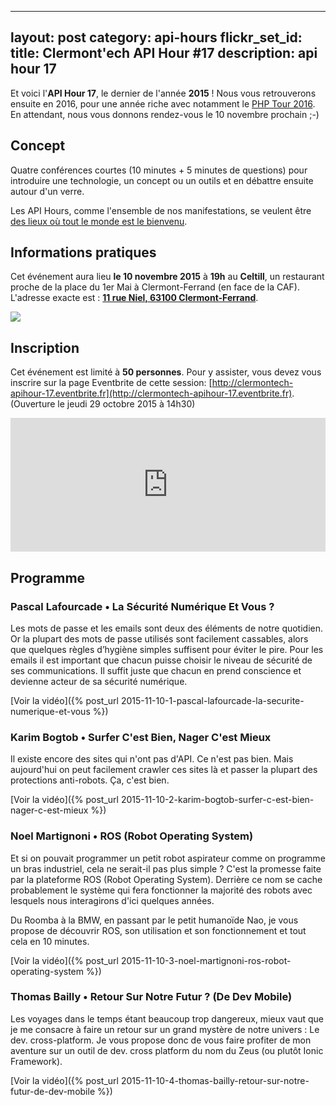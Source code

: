 ---
layout: post
category: api-hours
flickr_set_id:
title: Clermont'ech API Hour &#35;17
description: api hour 17
------

Et voici l'**API Hour 17**, le dernier de l'année **2015** ! Nous vous
retrouverons ensuite en 2016, pour une année riche avec notamment le [PHP Tour
2016](http://clermontech.org/blog-posts/phptour-2016-a-clermont-ferrand.html).
En attendant, nous vous donnons rendez-vous le 10 novembre prochain ;-)

## Concept

Quatre conférences courtes (10 minutes + 5 minutes de questions) pour
introduire une technologie, un concept ou un outils et en débattre ensuite
autour d'un verre.

Les API Hours, comme l'ensemble de nos manifestations, se veulent être [des
lieux où tout le monde est le bienvenu](/code-of-conduct.html).

## Informations pratiques

Cet événement aura lieu **le 10 novembre 2015** à **19h** au **Celtill**, un
restaurant proche de la place du 1er Mai à Clermont-Ferrand (en face de la
CAF). L'adresse exacte est : [**11 rue Niel, 63100
Clermont-Ferrand**](https://maps.google.fr/maps?ie=UTF8&cid=3358887464373546188&q=Celtill).

[![](http://maps.googleapis.com/maps/api/staticmap?center=Celtill&size=600x400&sensor=false&markers=color:red|45.78431,3.10160)](https://maps.google.fr/maps?ie=UTF8&cid=3358887464373546188&q=Celtill)

## Inscription

Cet événement est limité à **50 personnes**.  Pour y assister, vous devez vous
inscrire sur la page Eventbrite de cette session:
[http://clermontech-apihour-17.eventbrite.fr](http://clermontech-apihour-17.eventbrite.fr).
(Ouverture le jeudi 29 octobre 2015 à 14h30)


<iframe src="http://www.eventbrite.com/tickets-external?eid=19182079115&amp;ref=etckt&amp;v=2" frameborder="0" height="214" width="100%" vspace="0" hspace="0" marginheight="5" marginwidth="5" scrolling="auto" allowtransparency="true">Clermont'ech Eventbrite</iframe>


## Programme

### Pascal Lafourcade • La Sécurité Numérique Et Vous ?

Les mots de passe et les emails sont deux des éléments de notre quotidien. Or
la plupart des mots de passe utilisés sont facilement cassables, alors que
quelques règles d’hygiène simples suffisent pour éviter le pire. Pour les
emails il est important que chacun puisse choisir le niveau de sécurité de ses
communications. Il suffit juste que chacun en prend conscience et devienne
acteur de sa sécurité numérique.

[Voir la vidéo]({% post_url 2015-11-10-1-pascal-lafourcade-la-securite-numerique-et-vous %})

### Karim Bogtob • Surfer C'est Bien, Nager C'est Mieux

Il existe encore des sites qui n'ont pas d'API. Ce n'est pas bien. Mais
aujourd'hui on peut facilement crawler ces sites là et passer la plupart des
protections anti-robots. Ça, c'est bien.

[Voir la vidéo]({% post_url 2015-11-10-2-karim-bogtob-surfer-c-est-bien-nager-c-est-mieux %})

### Noel Martignoni • ROS (Robot Operating System)

Et si on pouvait programmer un petit robot aspirateur comme on programme un
bras industriel, cela ne serait-il pas plus simple ? C'est la promesse faite
par la plateforme ROS (Robot Operating System). Derrière ce nom se cache
probablement le système qui fera fonctionner la majorité des robots avec
lesquels nous interagirons d'ici quelques années.

Du Roomba à la BMW, en passant par le petit humanoïde Nao, je vous propose de
découvrir ROS, son utilisation et son fonctionnement et tout cela en 10
minutes.

[Voir la vidéo]({% post_url 2015-11-10-3-noel-martignoni-ros-robot-operating-system %})

### Thomas Bailly •  Retour Sur Notre Futur ? (De Dev Mobile)

Les voyages dans le temps étant beaucoup trop dangereux, mieux vaut que je me
consacre à faire un retour sur un grand mystère de notre univers : Le dev.
cross-platform.  Je vous propose donc de vous faire profiter de mon aventure
sur un outil de dev. cross platform du nom du Zeus (ou plutôt Ionic Framework).

[Voir la vidéo]({% post_url 2015-11-10-4-thomas-bailly-retour-sur-notre-futur-de-dev-mobile %})
